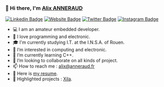### 👋 Hi there, I'm <a href="https://alixfaitgrr.fr" target="_blank">Alix ANNERAUD</a>

[![Linkedin Badge](https://img.shields.io/badge/-LinkedIn-0e76a8?style=flat-square&logo=Linkedin&logoColor=white)](https://www.linkedin.com/in/alix-anneraud-619063187)
[![Website Badge](https://img.shields.io/badge/Website-3b5998?style=flat-square&logo=google-chrome&logoColor=white)](https://alixfaitgrr.fr)
[![Twitter Badge](https://img.shields.io/badge/-Twitter-00acee?style=flat-square&logo=Twitter&logoColor=white)](https://twitter.com/AlixFaitGrr)
[![Instagram Badge](https://img.shields.io/badge/-Instagram-e4405f?style=flat-square&logo=Instagram&logoColor=white)](https://www.instagram.com/alix_anneraud/)

- 💻 I am an amateur embedded developer.
- 💙 I love programming and electronic.
- 🎓 I'm currently studying I.T. at the I.N.S.A. of Rouen.
- 👀 I’m interested in computing and electronic.
- 🌱 I’m currently learning C++.
- 💬 I’m looking to collaborate on all kinds of project.
- 📫 How to reach me : alix@anneraud.fr
- 📝 Here is [my resume](https://raw.githubusercontent.com/AlixANNERAUD/AlixANNERAUD/main/Curriculum%20Vitae.pdf).
- 🌟 Highlighted projects : [Xila](https://github.com/AlixANNERAUD/Xila).

